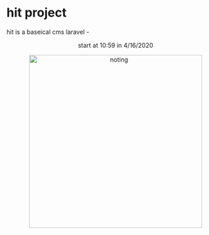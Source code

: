 # hit project 

hit is a  baseical cms laravel  - 
<p align="center">start at 10:59 in 4/16/2020</p>
<p align="center">
  <img alt="noting" title="!" width="400" src="https://encrypted-tbn0.gstatic.com/images?q=tbn%3AANd9GcTIwozIPSH0Pcz5FpxY8SlNOiLBvyHzR5j_p3Q7_4tMuPjAHrak&usqp=CAU">
</p>

